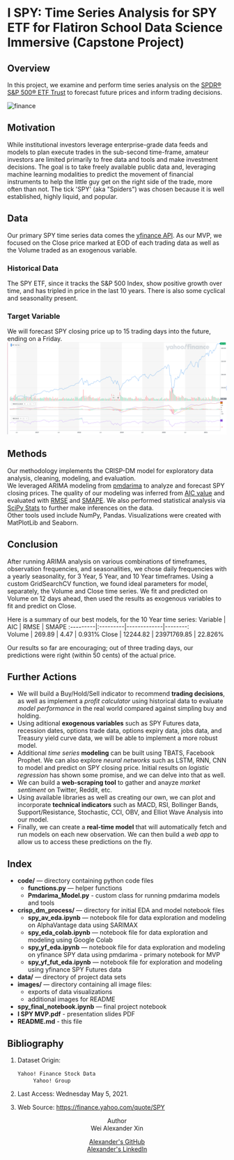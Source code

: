 # I SPY: Time Series Analysis for SPY ETF for Flatiron School Data Science Immersive (Capstone Project)
  
## Overview  
In this project, we examine and perform time series analysis on the [SPDR® S&P 500® ETF Trust](https://www.ssga.com/us/en/institutional/etfs/funds/spdr-sp-500-etf-trust-spy) to forecast future prices and inform trading decisions.  

![finance](images/finane.jpeg)  
  
## Motivation  
While institutional investors leverage enterprise-grade data feeds and models to plan execute trades in the sub-second time-frame, amateur investors are limited primarily to free data and tools and make investment decisions. The goal is to take freely available public data and, leveraging machine learning modalities to predict the movement of financial instruments to help the little guy get on the right side of the trade, more often than not. The tick 'SPY' (aka "Spiders") was chosen because it is well established, highly liquid, and popular.

## Data  
Our primary SPY time series data comes the [yfinance API](https://github.com/ranaroussi/yfinance). As our MVP, we focused on the Close price marked at EOD of each trading data as well as the Volume traded as an exogenous variable.

### Historical Data  
The SPY ETF, since it tracks the S&P 500 Index, show positive growth over time, and has tripled in price in the last 10 years. There is also some cyclical and seasonality present.  
 
### Target Variable  
We will forecast SPY closing price up to 15 trading days into the future, ending on a Friday.
![SPY Chart](images/SPY_Chart.png)  

## Methods  
Our methodology implements the CRISP-DM model for exploratory data analysis, cleaning, modeling, and evaluation.  
We leveraged ARIMA modeling from [pmdarima](http://alkaline-ml.com/pmdarima/) to analyze and forecast SPY closing prices. The quality of our modeling was inferred from [AIC value](https://en.wikipedia.org/wiki/Akaike_information_criterion) and evaluated with [RMSE](https://en.wikipedia.org/wiki/Root-mean-square_deviation) and [SMAPE](https://en.wikipedia.org/wiki/Symmetric_mean_absolute_percentage_error). We also performed statistical analysis via [SciPy Stats](https://docs.scipy.org/doc/scipy/reference/stats.html) to further make inferences on the data.  
Other tools used include NumPy, Pandas. Visualizations were created with MatPlotLib and Seaborn.  
  
## Conclusion
After running ARIMA analysis on various combinations of timeframes, observation frequencies, and seasonalities, we chose daily frequencies with a yearly seasonality, for 3 Year, 5 Year, and 10 Year timeframes.  Using a custom GridSearchCV function, we found ideal parameters for model, separately, the Volume and Close time series. We fit and predicted on Volume on 12 days ahead, then used the results as exogenous variables to fit and predict on Close.  

Here is a summary of our best models, for the 10 Year time series:
Variable  |    AIC   |     RMSE    |  SMAPE
:---------|:---------|-------------|--------:  
Volume    | 269.89   |     4.47    |  0.931% 
Close     | 12244.82 | 23971769.85 | 22.826% 

Our results so far are encouraging; out of three trading days, our predictions were right (within 50 cents) of the actual price.

## Further Actions  
- We will build a Buy/Hold/Sell indicator to recommend **trading decisions**, as well as implement a _profit calculator_ using historical data to evaluate _model performance_ in the real world compared against simpling buy and holding.  
- Using aditional **exogenous variables** such as SPY Futures data, recession dates, options trade data, options expiry data, jobs data, and Treasury yield curve data, we will be able to implement a more robust model.  
- Additional _time series_ **modeling** can be built using TBATS, Facebook Prophet. We can also explore _neural networks_ such as LSTM, RNN, CNN to model and predict on SPY closing price. Initial results on _logistic regression_ has shown some promise, and we can delve into that as well.  
- We can build a **web-scraping tool** to gather and anayze _market sentiment_ on Twitter, Reddit, etc.
- Using available libraries as well as creating our own, we can plot and incorporate **technical indicators** such as MACD, RSI, Bollinger Bands, Support/Resistance, Stochastic, CCI, OBV, and Elliot Wave Analysis into our model.  
- Finally, we can create a **real-time model** that will automatically fetch and run models on each new observation. We can then build a _web app_ to allow us to access these predictions on the fly.  
     
## Index  
- **code/** — directory containing python code files
  - **functions.py** — helper functions
  - **Pmdarima_Model.py** - custom class for running pmdarima models and tools
- **crisp_dm_process/** — directory for initial EDA and model notebook files  
  - **spy_av_eda.ipynb** — notebook file for data exploration and modeling on AlphaVantage data using SARIMAX
  - **spy_eda_colab.ipynb** — notebook file for data exploration and modeling using Google Colab
  - **spy_yf_eda.ipynb** — notebook file for data exploration and modeling on yfinance SPY data using pmdarima - primary notebook for MVP
  - **spy_yf_fut_eda.ipynb** — notebook file for exploration and modeling using yfinance SPY Futures data
- **data/** — directory of project data sets
- **images/** — directory containing all image files:  
  - exports of data visualizations  
  - additional images for README
- **spy_final_notebook.ipynb** — final project notebook  
- **I SPY MVP.pdf** - presentation slides PDF
- **README.md** - this file
  
## Bibliography  
1. Dataset Origin:  
  
       Yahoo! Finance Stock Data  
            Yahoo! Group  
2. Last Access:    Wednesday May 5, 2021. 
3. Web Source:  https://finance.yahoo.com/quote/SPY            
  
<div align="center";>Author 
  <div align="center";>Wei Alexander Xin  
    
[Alexander's GitHub](https://github.com/eggrollofchaos)  
[Alexander's LinkedIn](https://www.linkedin.com/in/waximus)
